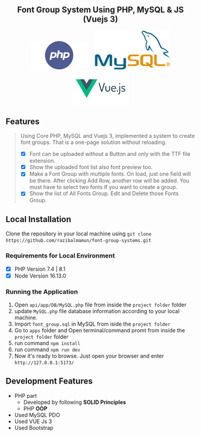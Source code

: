 ## <div align="center">Font Group System Using PHP, MySQL & JS (Vuejs 3)</div>

<p align="center">
<img src="./github/php.png" width="150" alt="PHP logo"></a>&nbsp;&nbsp;&nbsp;&nbsp;
<img width="200" src="./github/mysql.png" alt="MySQL logo"></a>
<img alt="PostgreSQL" width="150" src="./github/vue_3.png" alt="VUE logo">
</p>

## Features

> Using Core PHP, MySQL and Vuejs 3, implemented a system to create font groups. That is a one-page solution without reloading.
> 
> - [x] Font can be uploaded without a Button and  only with the TTF file extension.
> - [x] Show the uploaded font list also font preview too.
> - [x] Make a Font Group with multiple fonts. On load, just one field will be  there. After clicking Add Row, another row will be added.  You must have to select two fonts If you want to create a group.
> - [x] Show the list of All Fonts Group. Edit and Delete those Fonts Group. 



## Local Installation

Clone the repository in your local machine using `git clone https://github.com/razibalmamun/font-group-systems.git`

### Requirements for Local Environment

-   [x] PHP Version 7.4 | 8.1
-   [x] Node Version 16.13.0

### Running the Application

1.  Open `api/app/DB/MySQL.php` file from inside the `project folder` folder
2.  update `MySQL.php` file database information according to your local machine.
3.  Import `font_group.sql` in MySQL from iside the `project folder`
4.  Go to `apps` folder and Open terminal/command promt from inside the `project folder` folder
5.  run command `npm install` 
6.  run command `npm run dev`
7.  Now it's ready to browse. Just open your browser and enter `http://127.0.0.1:5173/`

## Development Features
-   PHP part
    -   Developed by following **SOLID Principles**    
    -   PHP **OOP**
-   Used MySQL PDO
-   Used VUE Js 3
-   Used Bootstrap 
